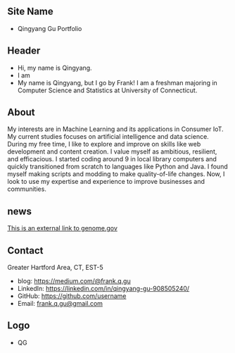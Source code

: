 ## Site Name
- Qingyang Gu Portfolio

## Header
- Hi, my name is Qingyang. 
- I am
- My name is Qingyang, but I go by Frank! I am a freshman majoring in Computer Science and Statistics at University of Connecticut. 

## About
My interests are in Machine Learning and its applications in Consumer IoT. My current studies focuses on artificial intelligence and data science. During my free time, I like to explore and improve on skills like web development and content creation. I value myself as ambitious, resilient, and efficacious. I started coding around 9 in local library computers and quickly transitioned from scratch to languages like Python and Java. I found myself making scripts and modding to make quality-of-life changes. Now, I look to use my expertise and experience to improve businesses and communities.
## news
[This is an external link to genome.gov](https://www.genome.gov/)

## Contact
Greater Hartford Area, CT, EST-5

- blog: https://medium.com/@frank.q.gu
- LinkedIn: https://linkedin.com/in/qingyang-gu-908505240/
- GitHub: https://github.com/username
- Email: frank.q.gu@gmail.com


## Logo
- QG